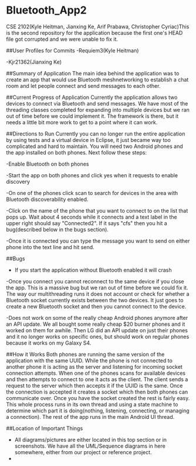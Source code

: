 # Bluetooth_App2
CSE 2102(Kyle Heitman, Jianxing Ke, Arif Prabawa, Christopher Cyriac)This is the second repository for the application because the first one's HEAD file got corrupted and we were unable to fix it. 

##User Profiles for Commits
-Requiem3(Kyle Heitman)

-Kjr21362(Jianxing Ke)

##Summary of Application
The main idea behind the application was to create an app that would use Bluetooth meshnetworking to establish a chat room and let people connect and send messages to each other.

##Current Progress of Application
Currently the application allows two devices to connect via Bluetooth and send messages. We have most of the threading classes completed for expanding into multiple devices but we ran out of time before we could implement it. The framework is there, but it needs a little bit more work to get to a point where it can work.

##Directions to Run
Currently you can no longer run the entire application by using tests and a virtual device in Eclipse, it just became way too complicated and hard to maintain. You will need two Android phones and the app installed on both phones. Next follow these steps:

-Enable Bluetooth on both phones

-Start the app on both phones and click yes when it requests to enable discovery

-On one of the phones click scan to search for devices in the area with Bluetooth discoverability enabled.

-Click on the name of the phone that you want to connect to on the list that pops up. Wait about 4 seconds while it connects and a text label in the upper right should say "Connected2". If it says "cfs" then you hit a bug(described below in the bugs section).

-Once it is connected you can type the message you want to send on either phone into the text line and hit send.

##Bugs
- If you start the application without Bluetooth enabled it will crash

-Once you connect you cannot reconnect to the same device if you close the app. This is a massive bug but we ran out of time before we could fix it. The way our multithreading runs it does not account or check for whether a Bluetooth socket currently exists between the two devices. It just goes to create a new Bluetooth socket and then you cannot connect to the device.

-Does not work on some of the really cheap Android phones anymore after an API update. We all bought some really cheap $20 burner phones and it worked on them for awhile. Then LG did an API update on just their phones and it no longer works on specific ones, but should work on regular phones because it works on my Galaxy S4.

##How it Works
Both phones are running the same version of the application with the same UUID. While the phone is not connected to another phone it is acting as the server and listening for incoming socket connection attempts. When one of the phones scans for available devices and then attempts to connect to one it acts as the client. The client sends a request to the server which then accepts it if the UUID is the same. Once the connection is accepted it creates a socket which then both phones can communicate over. Once you have the socket created the rest is fairly easy. This whole process runs in its own thread and using a state machine to determine which part it is doing(nothing, listening, connecting, or managing a connection). The rest of the app runs in the main Android UI thread.

##Location of Important Things
- All diagrams/pictures are either located in this top section or in screenshots. We have all the UML/Sequence diagrams in here somewhere, either from our project or reference project.
- 
